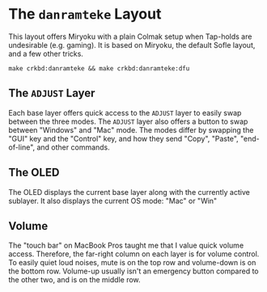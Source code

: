 # The `danramteke` Layout

This layout offers Miryoku with a plain Colmak setup when Tap-holds are
undesirable (e.g. gaming). It is based on Miryoku, the default Sofle layout,
and a few other tricks.

    make crkbd:danramteke && make crkbd:danramteke:dfu

## The `ADJUST` Layer

Each base layer offers quick access to the `ADJUST` layer to easily swap
between the three modes. The `ADJUST` layer also offers a button to swap
between "Windows" and "Mac" mode. The modes differ by swapping the "GUI" key
and the "Control" key, and how they send "Copy", "Paste", "end-of-line", and
other commands.

## The OLED

The OLED displays the current base layer along with the currently active
sublayer. It also displays the current OS mode: "Mac" or "Win"

## Volume

The "touch bar" on MacBook Pros taught me that I value quick volume access.
Therefore, the far-right column on each layer is for volume control. To easily
quiet loud noises, mute is on the top row and volume-down is on the bottom row.
Volume-up usually isn't an emergency button compared to the other two, and is
on the middle row.
